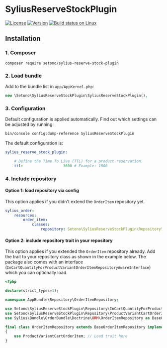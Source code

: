 # SyliusReserveStockPlugin

[![License](https://img.shields.io/packagist/l/setono/SyliusReserveStockPlugin.svg)](https://packagist.org/packages/setono/SyliusReserveStockPlugin)
[![Version](https://img.shields.io/packagist/v/setono/SyliusReserveStockPlugin.svg)](https://packagist.org/packages/setono/SyliusReserveStockPlugin)
[![Build status on Linux](https://img.shields.io/travis/setono/SyliusReserveStockPlugin/master.svg)](http://travis-ci.org/setono/SyliusReserveStockPlugin)

## Installation

### 1. Composer

`composer require setono/sylius-reserve-stock-plugin`

### 2. Load bundle

Add to the bundle list in `app/AppKernel.php`:

```php
new \Setono\SyliusReserveStockPlugin\SyliusReserveStockPlugin(),
```

### 3. Configuration

Default configuration is applied automatically. Find out which settings can be adjusted by running:

```bash
bin/console config:dump-reference SyliusReserveStockPlugin
```

The default configuration is:

```yaml
sylius_reserve_stock_plugin:

    # Define the Time To Live (TTL) for a product reservation.
    ttl:                  3600 # Example: 1800
```

### 4. Include repository

#### Option 1: load repository via config

This option applies if you didn't extend the `OrderItem` repository yet.

```yaml
sylius_order:
    resources:
        order_item:
            classes:
                repository: Setono\SyliusReserveStockPlugin\Repository\OrderItemRepository
```

#### Option 2: include repository trait in your repository

This option applies if you extended the `OrderItem` repository already. Add the trait to your repository class as shown in the
example below. The package also comes with an interface (`InCartQuantityForProductVariantOrderItemRepositoryAwareInterface`) which you can
optionally load.

```php
<?php

declare(strict_types=1);

namespace AppBundle\Repository\OrderItemRepository;

use Setono\SyliusReserveStockPlugin\Repository\InCartQuantityForProductVariantOrderItemRepositoryAwareInterface;
use Setono\SyliusReserveStockPlugin\Repository\ProductVariantCartOrderItem;
use Sylius\Bundle\OrderBundle\Doctrine\ORM\OrderItemRepository as BaseOrderItemRepository;

final class OrderItemRepository extends BaseOrderItemRepository implements InCartQuantityForProductVariantOrderItemRepositoryAwareInterface
{
    use ProductVariantCartOrderItem; // Load trait here
}
```
